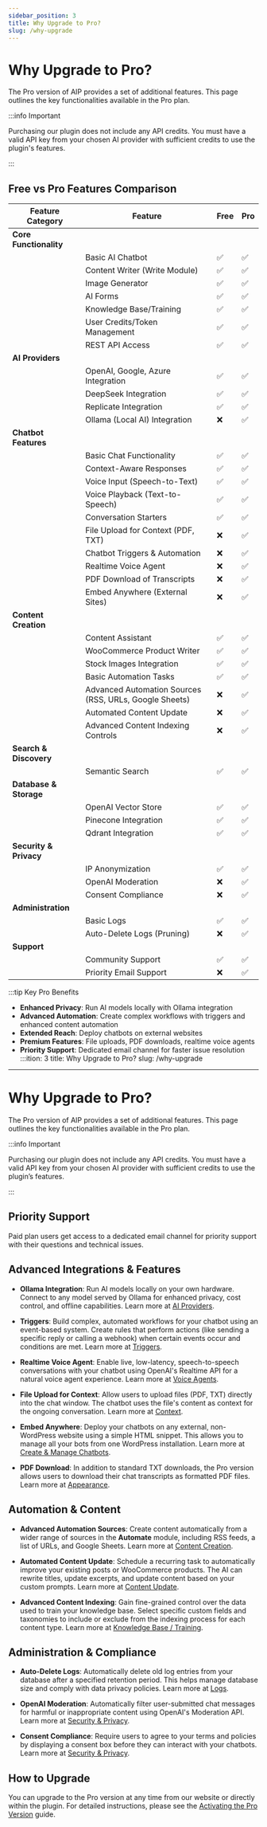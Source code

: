 ```yaml
---
sidebar_position: 3
title: Why Upgrade to Pro?
slug: /why-upgrade
---
```


# Why Upgrade to Pro?

The Pro version of AIP provides a set of additional features. This page outlines the key functionalities available in the Pro plan.

:::info Important

Purchasing our plugin does not include any API credits. You must have a valid API key from your chosen AI provider with sufficient credits to use the plugin's features.

:::

## Free vs Pro Features Comparison

| Feature Category | Feature | Free | Pro |
|-----------------|---------|------|-----|
| **Core Functionality** | | | |
| | Basic AI Chatbot | ✅ | ✅ |
| | Content Writer (Write Module) | ✅ | ✅ |
| | Image Generator | ✅ | ✅ |
| | AI Forms | ✅ | ✅ |
| | Knowledge Base/Training | ✅ | ✅ |
| | User Credits/Token Management | ✅ | ✅ |
| | REST API Access | ✅ | ✅ |
| **AI Providers** | | | |
| | OpenAI, Google, Azure Integration | ✅ | ✅ |
| | DeepSeek Integration | ✅ | ✅ |
| | Replicate Integration | ✅ | ✅ |
| | Ollama (Local AI) Integration | ❌ | ✅ |
| **Chatbot Features** | | | |
| | Basic Chat Functionality | ✅ | ✅ |
| | Context-Aware Responses | ✅ | ✅ |
| | Voice Input (Speech-to-Text) | ✅ | ✅ |
| | Voice Playback (Text-to-Speech) | ✅ | ✅ |
| | Conversation Starters | ✅ | ✅ |
| | File Upload for Context (PDF, TXT) | ❌ | ✅ |
| | Chatbot Triggers & Automation | ❌ | ✅ |
| | Realtime Voice Agent | ❌ | ✅ |
| | PDF Download of Transcripts | ❌ | ✅ |
| | Embed Anywhere (External Sites) | ❌ | ✅ |
| **Content Creation** | | | |
| | Content Assistant | ✅ | ✅ |
| | WooCommerce Product Writer | ✅ | ✅ |
| | Stock Images Integration | ✅ | ✅ |
| | Basic Automation Tasks | ✅ | ✅ |
| | Advanced Automation Sources (RSS, URLs, Google Sheets) | ❌ | ✅ |
| | Automated Content Update | ❌ | ✅ |
| | Advanced Content Indexing Controls | ❌ | ✅ |
| **Search & Discovery** | | | |
| | Semantic Search | ✅ | ✅ |
| **Database & Storage** | | | |
| | OpenAI Vector Store | ✅ | ✅ |
| | Pinecone Integration | ✅ | ✅ |
| | Qdrant Integration | ✅ | ✅ |
| **Security & Privacy** | | | |
| | IP Anonymization | ✅ | ✅ |
| | OpenAI Moderation | ❌ | ✅ |
| | Consent Compliance | ❌ | ✅ |
| **Administration** | | | |
| | Basic Logs | ✅ | ✅ |
| | Auto-Delete Logs (Pruning) | ❌ | ✅ |
| **Support** | | | |
| | Community Support | ✅ | ✅ |
| | Priority Email Support | ❌ | ✅ |

:::tip Key Pro Benefits
- **Enhanced Privacy**: Run AI models locally with Ollama integration
- **Advanced Automation**: Create complex workflows with triggers and enhanced content automation
- **Extended Reach**: Deploy chatbots on external websites
- **Premium Features**: File uploads, PDF downloads, realtime voice agents
- **Priority Support**: Dedicated email channel for faster issue resolution
:::ition: 3
title: Why Upgrade to Pro?
slug: /why-upgrade
---

# Why Upgrade to Pro?

The Pro version of AIP provides a set of additional features. This page outlines the key functionalities available in the Pro plan.

:::info Important

Purchasing our plugin does not include any API credits. You must have a valid API key from your chosen AI provider with sufficient credits to use the plugin’s features.

:::

## Priority Support

Paid plan users get access to a dedicated email channel for priority support with their questions and technical issues.

## Advanced Integrations & Features

-   **Ollama Integration**: Run AI models locally on your own hardware. Connect to any model served by Ollama for enhanced privacy, cost control, and offline capabilities. Learn more at [AI Providers](/docs/ai-providers#ollama-local-ai).

-   **Triggers**: Build complex, automated workflows for your chatbot using an event-based system. Create rules that perform actions (like sending a specific reply or calling a webhook) when certain events occur and conditions are met. Learn more at [Triggers](/docs/triggers).

-   **Realtime Voice Agent**: Enable live, low-latency, speech-to-speech conversations with your chatbot using OpenAI's Realtime API for a natural voice agent experience. Learn more at [Voice Agents](/docs/voice-features#realtime-voice-agent).

-   **File Upload for Context**: Allow users to upload files (PDF, TXT) directly into the chat window. The chatbot uses the file's content as context for the ongoing conversation. Learn more at [Context](/docs/context#file-upload).

-   **Embed Anywhere**: Deploy your chatbots on any external, non-WordPress website using a simple HTML snippet. This allows you to manage all your bots from one WordPress installation. Learn more at [Create & Manage Chatbots](/docs/chat#embed-anywhere-external-sites).

-   **PDF Download**: In addition to standard TXT downloads, the Pro version allows users to download their chat transcripts as formatted PDF files. Learn more at [Appearance](/docs/Appearance#download).

## Automation & Content

-   **Advanced Automation Sources**: Create content automatically from a wider range of sources in the **Automate** module, including RSS feeds, a list of URLs, and Google Sheets. Learn more at [Content Creation](/docs/content-creation).

-   **Automated Content Update**: Schedule a recurring task to automatically improve your existing posts or WooCommerce products. The AI can rewrite titles, update excerpts, and update content based on your custom prompts. Learn more at [Content Update](/docs/content-update).

-   **Advanced Content Indexing**: Gain fine-grained control over the data used to train your knowledge base. Select specific custom fields and taxonomies to include or exclude from the indexing process for each content type. Learn more at [Knowledge Base / Training](/docs/ai-training/intro#content-indexing-controls).

## Administration & Compliance

-   **Auto-Delete Logs**: Automatically delete old log entries from your database after a specified retention period. This helps manage database size and comply with data privacy policies. Learn more at [Logs](/docs/logs#auto-delete-logs-pruning).

-   **OpenAI Moderation**: Automatically filter user-submitted chat messages for harmful or inappropriate content using OpenAI's Moderation API. Learn more at [Security & Privacy](/docs/security-privacy#moderation).

-   **Consent Compliance**: Require users to agree to your terms and policies by displaying a consent box before they can interact with your chatbots. Learn more at [Security & Privacy](/docs/security-privacy#consent-compliance).

## How to Upgrade

You can upgrade to the Pro version at any time from our website or directly within the plugin. For detailed instructions, please see the [Activating the Pro Version](/docs/getting-started/activating-pro) guide.